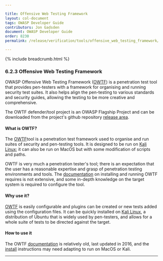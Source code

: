 ```yaml
---

title: Offensive Web Testing Framework
layout: col-document
tags: OWASP Developer Guide
contributors: Jon Gadsden
document: OWASP Developer Guide
order: 8230
permalink: /release/verification/tools/offensive_web_testing_framework/

---
```


{% include breadcrumb.html %}

### 6.2.3 Offensive Web Testing Framework

OWASP Offensive Web Testing Framework ([OWTF][owtf]) is a penetration test tool
that provides pen-testers with a framework for organising and running security test suites.
It also helps align the pen-testing to various standards and security guides,
allowing the testing to be more creative and comprehensive.

The OWTF defender/tool project is an OWASP Flagship Project
and can be downloaded from the project's github repository [release area][owtfdownload].

#### What is OWTF?

The [OWTF][owtf]tool is a penetration test framework used to organise and run suites of security and pen-testing tools.
It is designed to be run on [Kali Linux][kali]; it can also be run on MacOS but with some modification of scripts and paths.

OWTF is very much a penetration tester's tool; there is an expectation that the
user has a reasonable expertise and grasp of penetration testing environments and tools.
The [documentation][owtfdocs] on installing and running OWTF requires is not extensive,
and some in-depth knowledge on the target system is required to configure the tool.

#### Why use it?

[OWTF][owtf] is easily configurable and plugins can be created or new tests added using the configuration files.
It can be quickly installed on [Kali Linux][kali], a distribution of Ubuntu that is widely used by pen-testers,
and allows for a whole suite of tests to be directed against the target.

#### How to use it

The OWTF [documentation][owtfdocs] is relatively old, last updated in 2016,
and  the [install][owtfinstall] instructions may need adapting to run on MacOS or Kali.

----

[kali]: https://www.kali.org/
[owtfinstall]: https://owtf.readthedocs.io/en/develop/installation/methods.html
[owtfdocs]: https://owtf.readthedocs.io/
[owtfdownload]: https://github.com/owtf/owtf/releases
[owtf]: https://owasp.org/www-project-owtf/
